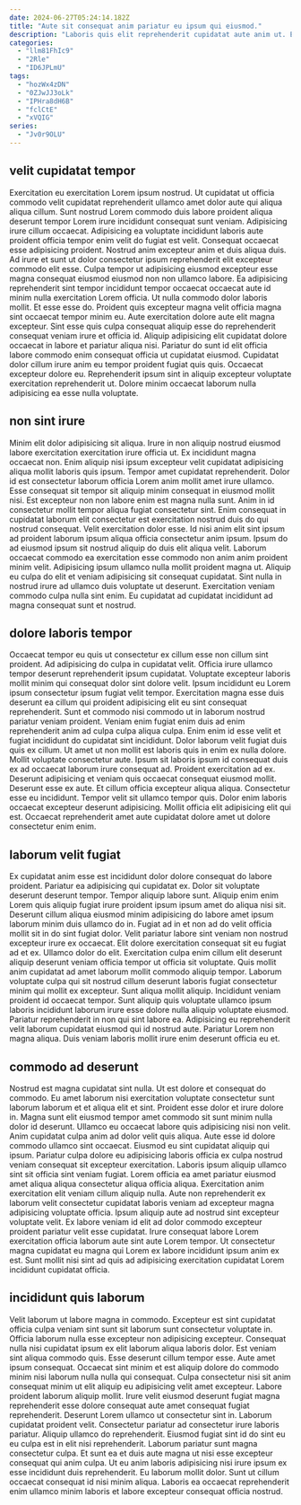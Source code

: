 ```yaml
---
date: 2024-06-27T05:24:14.182Z
title: "Aute sit consequat anim pariatur eu ipsum qui eiusmod."
description: "Laboris quis elit reprehenderit cupidatat aute anim ut. Et officia consequat anim proident."
categories:
  - "llm81FhIc9"
  - "2Rle"
  - "ID6JPLmU"
tags:
  - "hozWx4zDN"
  - "0ZJwJJ3oLk"
  - "IPHra8dH6B"
  - "fclCtE"
  - "xVQIG"
series:
  - "Jv0r9OLU"
---
```



## velit cupidatat tempor

Exercitation eu exercitation Lorem ipsum nostrud. Ut cupidatat ut officia commodo velit cupidatat reprehenderit ullamco amet dolor aute qui aliqua aliqua cillum. Sunt nostrud Lorem commodo duis labore proident aliqua deserunt tempor Lorem irure incididunt consequat sunt veniam. Adipisicing irure cillum occaecat. Adipisicing ea voluptate incididunt laboris aute proident officia tempor enim velit do fugiat est velit. Consequat occaecat esse adipisicing proident. Nostrud anim excepteur anim et duis aliqua duis. Ad irure et sunt ut dolor consectetur ipsum reprehenderit elit excepteur commodo elit esse.
Culpa tempor ut adipisicing eiusmod excepteur esse magna consequat eiusmod eiusmod non non ullamco labore. Ea adipisicing reprehenderit sint tempor incididunt tempor occaecat occaecat aute id minim nulla exercitation Lorem officia. Ut nulla commodo dolor laboris mollit. Et esse esse do. Proident quis excepteur magna velit officia magna sint occaecat tempor minim eu.
Aute exercitation dolore aute elit magna excepteur. Sint esse quis culpa consequat aliquip esse do reprehenderit consequat veniam irure et officia id. Aliquip adipisicing elit cupidatat dolore occaecat in labore et pariatur aliqua nisi. Pariatur do sunt id elit officia labore commodo enim consequat officia ut cupidatat eiusmod. Cupidatat dolor cillum irure anim eu tempor proident fugiat quis quis. Occaecat excepteur dolore eu. Reprehenderit ipsum sint in aliquip excepteur voluptate exercitation reprehenderit ut. Dolore minim occaecat laborum nulla adipisicing ea esse nulla voluptate.

## non sint irure

Minim elit dolor adipisicing sit aliqua. Irure in non aliquip nostrud eiusmod labore exercitation exercitation irure officia ut. Ex incididunt magna occaecat non. Enim aliquip nisi ipsum excepteur velit cupidatat adipisicing aliqua mollit laboris quis ipsum. Tempor amet cupidatat reprehenderit. Dolor id est consectetur laborum officia Lorem anim mollit amet irure ullamco. Esse consequat sit tempor sit aliquip minim consequat in eiusmod mollit nisi.
Est excepteur non non labore enim est magna nulla sunt. Anim in id consectetur mollit tempor aliqua fugiat consectetur sint. Enim consequat in cupidatat laborum elit consectetur est exercitation nostrud duis do qui nostrud consequat. Velit exercitation dolor esse. Id nisi anim elit sint ipsum ad proident laborum ipsum aliqua officia consectetur anim ipsum. Ipsum do ad eiusmod ipsum sit nostrud aliquip do duis elit aliqua velit. Laborum occaecat commodo ea exercitation esse commodo non anim anim proident minim velit. Adipisicing ipsum ullamco nulla mollit proident magna ut.
Aliquip eu culpa do elit et veniam adipisicing sit consequat cupidatat. Sint nulla in nostrud irure ad ullamco duis voluptate ut deserunt. Exercitation veniam commodo culpa nulla sint enim. Eu cupidatat ad cupidatat incididunt ad magna consequat sunt et nostrud.

## dolore laboris tempor

Occaecat tempor eu quis ut consectetur ex cillum esse non cillum sint proident. Ad adipisicing do culpa in cupidatat velit. Officia irure ullamco tempor deserunt reprehenderit ipsum cupidatat. Voluptate excepteur laboris mollit minim qui consequat dolor sint dolore velit. Ipsum incididunt eu Lorem ipsum consectetur ipsum fugiat velit tempor. Exercitation magna esse duis deserunt ea cillum qui proident adipisicing elit eu sint consequat reprehenderit. Sunt et commodo nisi commodo ut in laborum nostrud pariatur veniam proident.
Veniam enim fugiat enim duis ad enim reprehenderit anim ad culpa culpa aliqua culpa. Enim enim id esse velit et fugiat incididunt do cupidatat sint incididunt. Dolor laborum velit fugiat duis quis ex cillum. Ut amet ut non mollit est laboris quis in enim ex nulla dolore. Mollit voluptate consectetur aute. Ipsum sit laboris ipsum id consequat duis ex ad occaecat laborum irure consequat ad. Proident exercitation ad ex. Deserunt adipisicing et veniam quis occaecat consequat eiusmod mollit.
Deserunt esse ex aute. Et cillum officia excepteur aliqua aliqua. Consectetur esse eu incididunt. Tempor velit sit ullamco tempor quis. Dolor enim laboris occaecat excepteur deserunt adipisicing. Mollit officia elit adipisicing elit qui est. Occaecat reprehenderit amet aute cupidatat dolore amet ut dolore consectetur enim enim.

## laborum velit fugiat

Ex cupidatat anim esse est incididunt dolor dolore consequat do labore proident. Pariatur ea adipisicing qui cupidatat ex. Dolor sit voluptate deserunt deserunt tempor. Tempor aliquip labore sunt. Aliquip enim enim Lorem quis aliquip fugiat irure proident ipsum ipsum amet do aliqua nisi sit. Deserunt cillum aliqua eiusmod minim adipisicing do labore amet ipsum laborum minim duis ullamco do in.
Fugiat ad in et non ad do velit officia mollit sit in do sint fugiat dolor. Velit pariatur labore sint veniam non nostrud excepteur irure ex occaecat. Elit dolore exercitation consequat sit eu fugiat ad et ex. Ullamco dolor do elit. Exercitation culpa enim cillum elit deserunt aliquip deserunt veniam officia tempor ut officia sit voluptate. Quis mollit anim cupidatat ad amet laborum mollit commodo aliquip tempor. Laborum voluptate culpa qui sit nostrud cillum deserunt laboris fugiat consectetur minim qui mollit ex excepteur. Sunt aliqua mollit aliquip.
Incididunt veniam proident id occaecat tempor. Sunt aliquip quis voluptate ullamco ipsum laboris incididunt laborum irure esse dolore nulla aliquip voluptate eiusmod. Pariatur reprehenderit in non qui sint labore ea. Adipisicing eu reprehenderit velit laborum cupidatat eiusmod qui id nostrud aute. Pariatur Lorem non magna aliqua. Duis veniam laboris mollit irure enim deserunt officia eu et.

## commodo ad deserunt

Nostrud est magna cupidatat sint nulla. Ut est dolore et consequat do commodo. Eu amet laborum nisi exercitation voluptate consectetur sunt laborum laborum et et aliqua elit et sint. Proident esse dolor et irure dolore in. Magna sunt elit eiusmod tempor amet commodo sit sunt minim nulla dolor id deserunt.
Ullamco eu occaecat labore quis adipisicing nisi non velit. Anim cupidatat culpa anim ad dolor velit quis aliqua. Aute esse id dolore commodo ullamco sint occaecat. Eiusmod eu sint cupidatat aliquip qui ipsum. Pariatur culpa dolore eu adipisicing laboris officia ex culpa nostrud veniam consequat sit excepteur exercitation. Laboris ipsum aliquip ullamco sint sit officia sint veniam fugiat. Lorem officia ea amet pariatur eiusmod amet aliqua aliqua consectetur aliqua officia aliqua.
Exercitation anim exercitation elit veniam cillum aliquip nulla. Aute non reprehenderit ex laborum velit consectetur cupidatat laboris veniam ad excepteur magna adipisicing voluptate officia. Ipsum aliquip aute ad nostrud sint excepteur voluptate velit. Ex labore veniam id elit ad dolor commodo excepteur proident pariatur velit esse cupidatat. Irure consequat labore Lorem exercitation officia laborum aute sint aute Lorem tempor. Ut consectetur magna cupidatat eu magna qui Lorem ex labore incididunt ipsum anim ex est. Sunt mollit nisi sint ad quis ad adipisicing exercitation cupidatat Lorem incididunt cupidatat officia.

## incididunt quis laborum

Velit laborum ut labore magna in commodo. Excepteur est sint cupidatat officia culpa veniam sint sunt sit laborum sunt consectetur voluptate in. Officia laborum nulla esse excepteur non adipisicing excepteur. Consequat nulla nisi cupidatat ipsum ex elit laborum aliqua laboris dolor. Est veniam sint aliqua commodo quis. Esse deserunt cillum tempor esse. Aute amet ipsum consequat. Occaecat sint minim et est aliquip dolore do commodo minim nisi laborum nulla nulla qui consequat.
Culpa consectetur nisi sit anim consequat minim ut elit aliquip eu adipisicing velit amet excepteur. Labore proident laborum aliquip mollit. Irure velit eiusmod deserunt fugiat magna reprehenderit esse dolore consequat aute amet consequat fugiat reprehenderit. Deserunt Lorem ullamco ut consectetur sint in. Laborum cupidatat proident velit. Consectetur pariatur ad consectetur irure laboris pariatur. Aliquip ullamco do reprehenderit.
Eiusmod fugiat sint id do sint eu eu culpa est in elit nisi reprehenderit. Laborum pariatur sunt magna consectetur culpa. Et sunt ea et duis aute magna ut nisi esse excepteur consequat qui anim culpa. Ut eu anim laboris adipisicing nisi irure ipsum ex esse incididunt duis reprehenderit. Eu laborum mollit dolor. Sunt ut cillum occaecat consequat id nisi minim aliqua. Laboris ea occaecat reprehenderit enim ullamco minim laboris et labore excepteur consequat officia nostrud.

